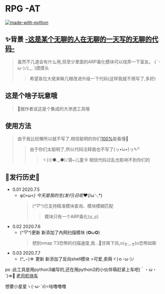 # RPG -AT
[![made-with-python](https://img.shields.io/badge/Made%20with-Python-1f425f.svg)](https://www.python.org/)
## ✨背景  [-这是某个无聊的人在无聊的一天写的无聊的代码-](https://github.com/ken-abc/RPG-AT)
>  虽然不几道会有什么用,但至少里面的ARP毒化模块可以戏弄一下室友。 ( ´･ω･)ﾉ(._.`)摸摸头
>> 希望各位大佬来瞅几眼改进升级一下代码(这样我就不用写了,多好) 
## 这是个啥子玩意哦
> 🚀据作者说这是个集成的大渗透工具哦
## 使用方法
> 由于我比较懒所以就不写了,相信聪明的你们[100%](https://baike.baidu.com/item/100%25/85148?fr=aladdin)能看懂👋
>> 由于你们太聪明了,所以代码注释我也不写了(っ•̀ω•́)っ✎⁾⁾ 
>>> ヾ(❀●◡●)ﾉ滴~儿童卡 相信代码过乱也影响不到你们的
## 📝发行历史📝

* 0.01 2020.7.5 
    * φ(>ω<*) 今天是我的生(发行)日呢❤️(*/ω＼*) 
      > (*^▽^*)已支持精准模块查询、模块模糊匹配
      >> 模块只有一个ARP毒化(ಥ_ಥ) 
* 0.02 2020.7.6 
     * (*^▽^*)更新 新添加了內网扫描模块 (✪ω✪)  
       > 想到nmap T3恐怖的扫描速度,我...🎯甘拜下风,o(╥﹏╥)o恐怖如斯
* 0.03 2020.7.7
     * (^_−)☆ 更新 新添加了反向shell模块
      >可爱,卖萌ヾ(ｏ･ω･)ﾉ
     
     
ps :此工具是用python3编写的,还在用python2的小伙伴萌赶紧上车吧(｀・ω・´)=>👤 [老司机快车](https://www.python.org/)
 
想要小星星ヽ(･ω･´ﾒ)⭐️咕噜噜噜
